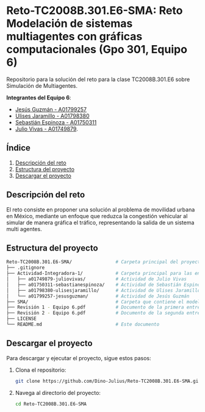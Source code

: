 Reto-TC2008B.301.E6-SMA: Reto Modelación de sistemas multiagentes con gráficas computacionales (Gpo 301, Equipo 6)
========================


Repositorio para la solución del reto para la clase TC2008B.301.E6 sobre Simulación de Multiagentes.

**Integrantes del Equipo 6**: 
- [Jesús Guzmán - A01799257](https://github.com/XxCppSlayerxX)
- [Ulises Jaramillo - A01798380](https://github.com/Ulises-JPx)
- [Sebastián Espinoza - A01750311](https://github.com/Sebastian-Espinoza-25)
- [Julio Vivas - A01749879](https://github.com/Dino-Julius).

## Índice

1. [Descripción del reto](#descripción-del-reto)
2. [Estructura del proyecto](#estructura-del-proyecto)
3. [Descargar el proyecto](#descargar-el-proyecto)

## Descripción del reto

El reto consiste en proponer una solución al problema de movilidad urbana en México, mediante un enfoque que reduzca la congestión vehicular al simular de manera gráfica el tráfico, representando la salida de un sistema multi agentes.

## Estructura del proyecto

```bash
Reto-TC2008B.301.E6-SMA/                # Carpeta principal del proyecto
├── .gitignore
├── Actividad-Integradora-1/            # Carpeta principal para las entregas de la Actividad Integradora 1
│   ├── a01749879-juliovivas/           # Actividad de Julio Vivas
│   ├── a01750311-sebastianespinoza/    # Actividad de Sebastián Espinoza
│   ├── a01798380-ulisesjaramillo/      # Actividad de Ulises Jaramillo
│   └── a01799257-jesusguzman/          # Actividad de Jesús Guzmán
├── SMA/                                # Carpeta que contiene el modelo en MESA de Movilidad Urbana
├── Revisión 1 - Equipo 6.pdf           # Documento de la primera entrega del Reto
├── Revisión 2 - Equipo 6.pdf           # Documento de la segunda entrega del Reto
├── LICENSE                          
└── README.md                           # Este documento
```

## Descargar el proyecto

Para descargar y ejecutar el proyecto, sigue estos pasos:

1. Clona el repositorio:
    ```sh
    git clone https://github.com/Dino-Julius/Reto-TC2008B.301.E6-SMA.git
    ```

2. Navega al directorio del proyecto:
    ```sh
    cd Reto-TC2008B.301.E6-SMA
    ```


